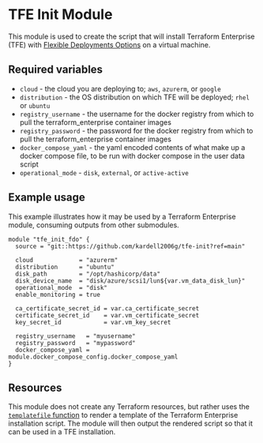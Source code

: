 # TFE Init Module

This module is used to create the script that will install Terraform Enterprise (TFE) with [Flexible Deployments Options](https://developer.hashicorp.com/terraform/enterprise/flexible-deployments) on a virtual machine.

## Required variables

* `cloud` - the cloud you are deploying to; `aws`, `azurerm`, or `google`
* `distribution` - the OS distribution on which TFE will be deployed; `rhel` or `ubuntu`
* `registry_username` - the username for the docker registry from which to pull the terraform_enterprise container images
* `registry_password` - the password for the docker registry from which to pull the terraform_enterprise container images
* `docker_compose_yaml` - the yaml encoded contents of what make up a docker compose file, to be run with docker compose in the user data script
* `operational_mode` - `disk`, `external`, or `active-active`

## Example usage

This example illustrates how it may be used by a Terraform Enterprise module, consuming outputs from other submodules.

```hcl
module "tfe_init_fdo" {
  source = "git::https://github.com/kardell2006g/tfe-init?ref=main"

  cloud             = "azurerm"
  distribution      = "ubuntu"
  disk_path         = "/opt/hashicorp/data"
  disk_device_name  = "disk/azure/scsi1/lun${var.vm_data_disk_lun}"
  operational_mode  = "disk"
  enable_monitoring = true

  ca_certificate_secret_id = var.ca_certificate_secret
  certificate_secret_id    = var.vm_certificate_secret
  key_secret_id            = var.vm_key_secret

  registry_username   = "myusername"
  registry_password   = "mypassword"
  docker_compose_yaml = module.docker_compose_config.docker_compose_yaml
}
```

## Resources

This module does not create any Terraform resources, but rather uses the [`templatefile` function](https://www.terraform.io/language/functions/templatefile)
to render a template of the Terraform Enterprise installation script. The module will then output the
rendered script so that it can be used in a TFE installation.
